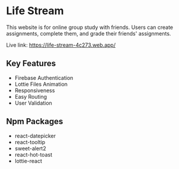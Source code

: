 # Life Stream

This website is for online group study with friends. Users can create assignments, complete them, and grade their friends' assignments.

Live link: https://life-stream-4c273.web.app/

## Key Features

- Firebase Authentication
- Lottie Files Animation
- Responsiveness
- Easy Routing
- User Validation

## Npm Packages

- react-datepicker
- react-tooltip
- sweet-alert2
- react-hot-toast
- lottie-react
